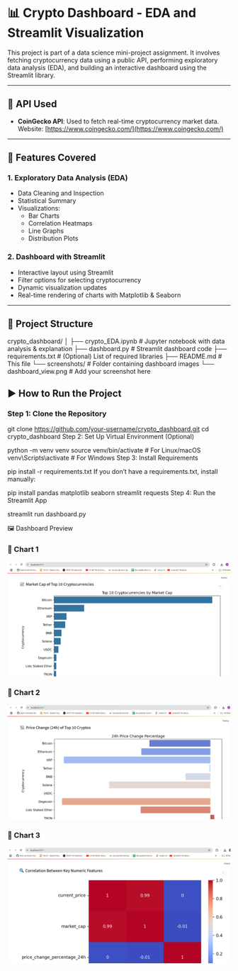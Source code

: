 # 📊 Crypto Dashboard - EDA and Streamlit Visualization

This project is part of a data science mini-project assignment. It involves fetching cryptocurrency data using a public API, performing exploratory data analysis (EDA), and building an interactive dashboard using the Streamlit library.

---

## 🔗 API Used

- **CoinGecko API**: Used to fetch real-time cryptocurrency market data.  
  Website: [https://www.coingecko.com/](https://www.coingecko.com/)

---

## 🧠 Features Covered

### 1. Exploratory Data Analysis (EDA)
- Data Cleaning and Inspection
- Statistical Summary
- Visualizations:
  - Bar Charts
  - Correlation Heatmaps
  - Line Graphs
  - Distribution Plots

### 2. Dashboard with Streamlit
- Interactive layout using Streamlit
- Filter options for selecting cryptocurrency
- Dynamic visualization updates
- Real-time rendering of charts with Matplotlib & Seaborn

---

## 📁 Project Structure

crypto_dashboard/
│
├── crypto_EDA.ipynb # Jupyter notebook with data analysis & explanation
├── dashboard.py # Streamlit dashboard code
├── requirements.txt # (Optional) List of required libraries
├── README.md # This file
└── screenshots/ # Folder containing dashboard images
└── dashboard_view.png # Add your screenshot here


## ▶️ How to Run the Project

### Step 1: Clone the Repository


git clone https://github.com/your-username/crypto_dashboard.git
cd crypto_dashboard
Step 2: Set Up Virtual Environment (Optional)

python -m venv venv
source venv/bin/activate  # For Linux/macOS
venv\Scripts\activate     # For Windows
Step 3: Install Requirements

pip install -r requirements.txt
If you don’t have a requirements.txt, install manually:


pip install pandas matplotlib seaborn streamlit requests
Step 4: Run the Streamlit App

streamlit run dashboard.py


🖼️ Dashboard Preview

### 🔹 Chart 1
![Chart 1](images/Chart_1.png)

### 🔹 Chart 2
![Chart 2](images/Chart_2.png)

### 🔹 Chart 3
![Chart 3](images/Chart_3.png)




